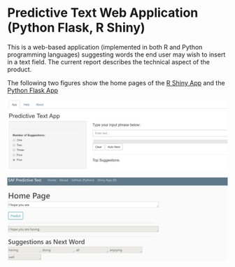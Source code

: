 # Predictive Text Web Application (Python Flask, R Shiny)
This is a web-based application (implemented in both R and Python programming languages) suggesting words the end user may wish to insert in a text field. The current report describes the technical aspect of the product.

The following two figures show the home pages of the [R Shiny App](https://asafilian.shinyapps.io/as_txtpredict) and the [Python Flask App](http://saf-predictivetext.us-east-2.elasticbeanstalk.com/)

![rshiny](img/ptextshiny.jpg)

![rshiny](img/flask-text.JPG)
